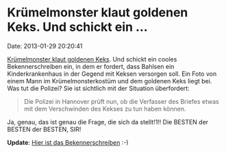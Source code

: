 Krümelmonster klaut goldenen Keks. Und schickt ein \...
=======================================================

Date: 2013-01-29 20:20:41

[Krümelmonster klaut goldenen
Keks](http://ml.spiegel.de/article.do?id=880339). Und schickt ein cooles
Bekennerschreiben ein, in dem er fordert, dass Bahlsen ein
Kinderkrankenhaus in der Gegend mit Keksen versorgen soll. Ein Foto von
einem Mann im Krümelmonsterkostüm und dem goldenen Keks liegt bei. Was
tut die Polizei? Sie ist sichtlich mit der Situation überfordert:

> Die Polizei in Hannover prüft nun, ob die Verfasser des Briefes etwas
> mit dem Verschwinden des Kekses zu tun haben können.

Ja, genau, das ist genau die Frage, die sich da stellt!1!! Die BESTEN
der BESTEN der BESTEN, SIR!

**Update**: [Hier ist das
Bekennerschreiben](http://www.haz.de/Hannover/Fotostrecken-Hannover/Gestohlener-Bahlsenkeks-Erpresserbrief-bei-der-HAZ-eingegangen/%28from%29/1684932/%28mode%29/full/%28offset%29/0)
:-)
